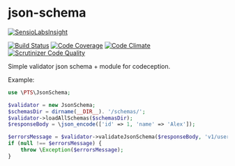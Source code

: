 # json-schema

[![SensioLabsInsight](https://insight.sensiolabs.com/projects/20e239e7-e00e-46a0-b328-a2a31864b841/big.png)](https://insight.sensiolabs.com/projects/20e239e7-e00e-46a0-b328-a2a31864b841)

[![Build Status](https://travis-ci.org/alexpts/codeception-json-schema.svg?branch=master)](https://travis-ci.org/alexpts/codeception-json-schema)
[![Code Coverage](https://scrutinizer-ci.com/g/alexpts/codeception-json-schema/badges/coverage.png?b=master)](https://scrutinizer-ci.com/g/alexpts/codeception-json-schema/?branch=master)
[![Code Climate](https://codeclimate.com/github/alexpts/codeception-json-schema/badges/gpa.svg)](https://codeclimate.com/github/alexpts/codeception-json-schema)
[![Scrutinizer Code Quality](https://scrutinizer-ci.com/g/alexpts/codeception-json-schemar/badges/quality-score.png?b=master)](https://scrutinizer-ci.com/g/alexpts/codeception-json-schema/?branch=master)


Simple validator json schema + module for codeception.


Example:

```php
use \PTS\JsonSchema;

$validator = new JsonSchema;
$schemasDir = dirname(__DIR__). '/schemas/';
$validator->loadAllSchemas($schemasDir);
$responseBody = \json_encode(['id' => 1, 'name' => 'Alex']);

$errorsMessage = $validator->validateJsonSchema($responseBody, 'v1/users/user-model.json');
if (null !== $errorsMessage) {
    throw \Exception($errorsMessage);
}

```
